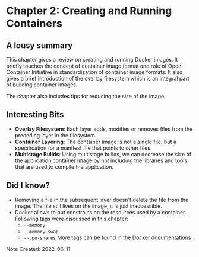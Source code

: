 # Chapter 2: Creating and Running Containers

## A lousy summary

This chapter gives a review on creating and running Docker images.
It briefly touches the concept of container image format and role
of Open Container Initiative in standardization of container image
formats. It also gives a brief introduction of the overlay filesystem
which is an integral part of building container images.

The chapter also includes tips for reducing the size of the image.

## Interesting Bits

- **Overlay Filesystem**: Each layer adds, modifies or removes files
  from the preceding layer in the filesystem.
- **Container Layering**: The container image is not a single file,
  but a specification for a manifest file that points to other files.
- **Multistage Builds**: Using multistage builds, we can decrease the
  size of the application container image by not including the libraries
  and tools that are used to compile the application.

## Did I know?

- Removing a file in the subsequent layer doesn't delete the file
  from the image. The file still lives on the image, it is just
  inaccessible.
- Docker allows to put constrains on the resources used by a container.
  Following tags were discussed in this chapter:
  - `--memory`
  - `--memory-swap`
  - `--cpu-shares`
  More tags can be found in the [Docker documentations](https://docs.docker.com/engine/reference/run/#runtime-constraints-on-resources)

Note Created: 2022-06-11

